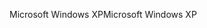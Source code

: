 <span data-ttu-id="b4287-101">Microsoft Windows XP</span><span class="sxs-lookup"><span data-stu-id="b4287-101">Microsoft Windows XP</span></span>